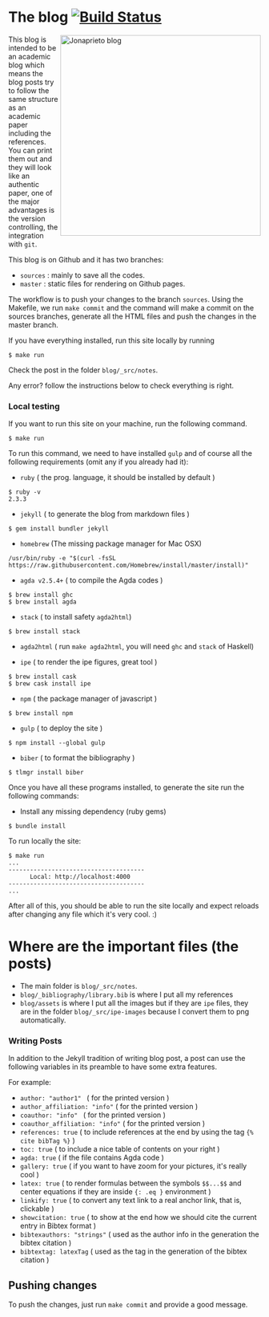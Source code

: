 The blog [![Build Status](https://travis-ci.org/jonaprieto/jonaprieto.github.io.svg?branch=sources)](https://travis-ci.org/jonaprieto/jonaprieto.github.io)
========

<img src="https://github.com/jonaprieto/jonaprieto.github.io/raw/sources/assets/blog.gif"
 alt="Jonaprieto blog" height=400 align="right" />

This blog is intended to be an academic blog which means the blog posts try to
follow the same structure as an academic paper including the references. You
can print them out and they will look like an authentic paper, one of the
major advantages is the version controlling, the integration with `git`.


This blog is on Github and it has two branches:

  - `sources` : mainly to save all the codes.
  - `master` : static files for rendering on Github pages.

The workflow is to push your changes to the branch `sources`. Using the Makefile,
we run `make commit` and the command will make a commit on the sources branches,
generate all the HTML files and push the changes in the master branch.

If you have everything installed, run this site locally by running

```
$ make run
```

Check the post in the folder `blog/_src/notes`.

Any error? follow the instructions below to check everything is right.

### Local testing

If you want to run this site on your machine, run the following command.

```
$ make run
```

To run this command, we need to have installed `gulp` and of course all the
following requirements (omit any if you already had it):

- `ruby` ( the prog. language, it should be installed by default )

```
$ ruby -v
2.3.3
```

- `jekyll` ( to generate the blog from markdown files )

```
$ gem install bundler jekyll
```

- `homebrew` (The missing package manager for Mac OSX)

```
/usr/bin/ruby -e "$(curl -fsSL https://raw.githubusercontent.com/Homebrew/install/master/install)"
```

- `agda v2.5.4+` ( to compile the Agda codes )

```
$ brew install ghc
$ brew install agda
```

- `stack` ( to install safety `agda2html`)

```
$ brew install stack
```

- `agda2html` ( run `make agda2html`, you will need `ghc` and `stack` of Haskell)

- `ipe` ( to render the ipe figures, great tool )

```
$ brew install cask
$ brew cask install ipe
```

- `npm` ( the package manager of javascript )

```
$ brew install npm
```

- `gulp` ( to deploy the site )

```
$ npm install --global gulp
```

- `biber` ( to format the bibliography )

```
$ tlmgr install biber
```

Once you have all these programs installed, to generate the site
run the following commands:

- Install any missing dependency (ruby gems)

```
$ bundle install
```

To run locally the site:

```
$ make run
...
--------------------------------------
      Local: http://localhost:4000
--------------------------------------
...
```

After all of this, you should be able to run the site locally and expect reloads
after changing any file which it's very cool. :)

# Where are the important files (the posts)

- The main folder is `blog/_src/notes`.
- `blog/_bibliography/library.bib` is where I put all my references
- `blog/assets` is where I put all the images but if they are `ipe` files, they are in
the folder `blog/_src/ipe-images` because I convert them to png automatically.

### Writing Posts

In addition to the Jekyll tradition of writing blog post, a post can use the
following variables in its preamble to have some extra features.

For example:

- `author: "author1" ` ( for the printed version )
- `author_affiliation: "info"` ( for the printed version )
- `coauthor: "info" ` ( for the printed version )
- `coauthor_affiliation: "info"` ( for the printed version )
- `references: true` ( to include references at the end by using the tag `{% cite bibTag %}` )
- `toc: true` ( to include a nice table of contents on your right )
- `agda: true` ( if the file contains Agda code )
- `gallery: true` ( if you want to have zoom for your pictures, it's really cool )
- `latex: true` ( to render formulas between the symbols `$$...$$` and center equations if they are inside `{: .eq }` environment )
- `linkify: true` ( to convert any text link to a real anchor link, that is, clickable )
- `showcitation: true` ( to show at the end how we should cite the current entry in Bibtex format )
- `bibtexauthors: "strings"` ( used as the author info in the generation the bibtex citation )
- `bibtextag: latexTag` ( used as the tag in the generation of the bibtex citation )

## Pushing changes

To push the changes, just run `make commit` and provide a good message.
